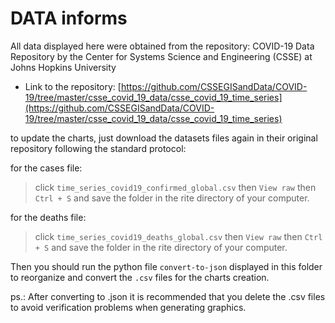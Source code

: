 # DATA informs

All data displayed here were obtained from the repository: COVID-19 Data Repository by the Center for Systems Science and Engineering (CSSE) at Johns Hopkins University

- Link to the repository: [https://github.com/CSSEGISandData/COVID-19/tree/master/csse_covid_19_data/csse_covid_19_time_series](https://github.com/CSSEGISandData/COVID-19/tree/master/csse_covid_19_data/csse_covid_19_time_series) 

to update the charts, just download the datasets files again in their original repository following the standard protocol: 

for the cases file:

> click `time_series_covid19_confirmed_global.csv` then `View raw` then `Ctrl + S` and save the folder in the rite directory of your computer. 

for the deaths file: 

> click `time_series_covid19_deaths_global.csv` then `View raw` then `Ctrl + S` and save the folder in the rite directory of your computer. 

Then you should run the python file `convert-to-json` displayed in this folder to reorganize and convert the `.csv` files for the charts creation. 

ps.: After converting to .json it is recommended that you delete the .csv files to avoid verification problems when generating graphics.